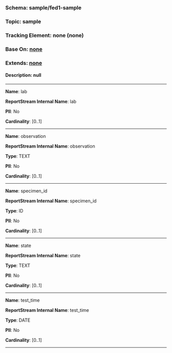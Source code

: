 
### Schema:         sample/fed1-sample
### Topic:          sample
### Tracking Element: none (none)
### Base On: [none](./none.md)
### Extends: [none](./none.md)
#### Description:   null

---

**Name**: lab

**ReportStream Internal Name**: lab

**PII**: No

**Cardinality**: [0..1]

---

**Name**: observation

**ReportStream Internal Name**: observation

**Type**: TEXT

**PII**: No

**Cardinality**: [0..1]

---

**Name**: specimen_id

**ReportStream Internal Name**: specimen_id

**Type**: ID

**PII**: No

**Cardinality**: [0..1]

---

**Name**: state

**ReportStream Internal Name**: state

**Type**: TEXT

**PII**: No

**Cardinality**: [0..1]

---

**Name**: test_time

**ReportStream Internal Name**: test_time

**Type**: DATE

**PII**: No

**Cardinality**: [0..1]

---
